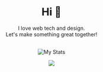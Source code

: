 <h1 align="center">Hi 🌱</h1>
<div align="center">I love web tech and design.</div>

<div align="center">Let's make something great together!</div>
<br>
<div align="center">

![My Stats](https://github-readme-stats.vercel.app/api?username=HereHaveTheseFlowers&count_private=true&show_icons=true&theme=dark)

<img src="https://github-readme-stats.vercel.app/api/top-langs/?username=HereHaveTheseFlowers&layout=compact&langs_count=6&theme=dark"></img>
</div>

